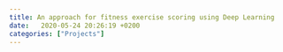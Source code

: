 ```yaml
---
title: An approach for fitness exercise scoring using Deep Learning
date:   2020-05-24 20:26:19 +0200
categories: ["Projects"]
---
```

